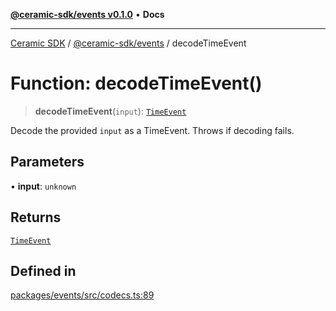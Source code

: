 [**@ceramic-sdk/events v0.1.0**](../README.md) • **Docs**

***

[Ceramic SDK](../../../README.md) / [@ceramic-sdk/events](../README.md) / decodeTimeEvent

# Function: decodeTimeEvent()

> **decodeTimeEvent**(`input`): [`TimeEvent`](../type-aliases/TimeEvent.md)

Decode the provided `input` as a TimeEvent. Throws if decoding fails.

## Parameters

• **input**: `unknown`

## Returns

[`TimeEvent`](../type-aliases/TimeEvent.md)

## Defined in

[packages/events/src/codecs.ts:89](https://github.com/ceramicstudio/ceramic-sdk/blob/a220cbca7950f690af7f3d03a0023681bb9f5426/packages/events/src/codecs.ts#L89)
